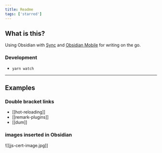 ```yaml
---
title: Readme
tags: ['starred']
---
```


## What is this?

Using Obsidian with [Sync](https://obsidian.md/sync) and [Obsidian Mobile](https://obsidian.md/mobile) for writing on the go.


### Development

- `yarn watch`

---

## Examples

### Double bracket links
- [[hot-reloading]]
- [[remark-plugins]]
- [[dum]]

### images inserted in Obsidian
![[jjs-cert-image.jpg]]

